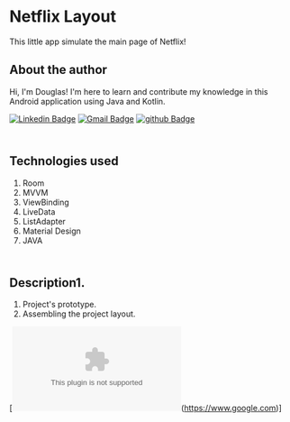 # Netflix Layout

This little app simulate the main page of Netflix!

## About the author
Hi, I'm Douglas! I'm here to learn and contribute my knowledge in this Android application using Java and Kotlin.

[![Linkedin Badge](https://img.shields.io/badge/-Douglas_Ramos-blue?style=flat-square&logo=linkedin&logoColor=white&link=https://br.https://www.linkedin.com/in/douglas-ramos-156671b8/)](https://www.linkedin.com/in/douglas-ramos-156671b8)  [![Gmail Badge](https://img.shields.io/badge/-douglas.dr.ramos@gmail.com-c14438?style=flat-square&logo=github&logoColor=white&link=mailto:douglas.dr.ramos@gmail.com)](mailto:douglas.dr.ramos@gmail.com) 
[![github Badge](https://img.shields.io/badge/-GitHub-black?style=flat-square&logo=github&logoColor=white&link=https://github.com/Douglasdr7)](https://github.com/Douglasdr7)



## <br />Technologies used
1. Room
2. MVVM
3. ViewBinding
4. LiveData
5. ListAdapter
6. Material Design
7. JAVA


## <br />Description1. 
1. Project's prototype.
2. Assembling the project layout.

[![Snake](https://raw.githubusercontent.com/tondrejk/tondrejk/main/contributions.svg&link=https://www.google.com)(https://www.google.com)]

